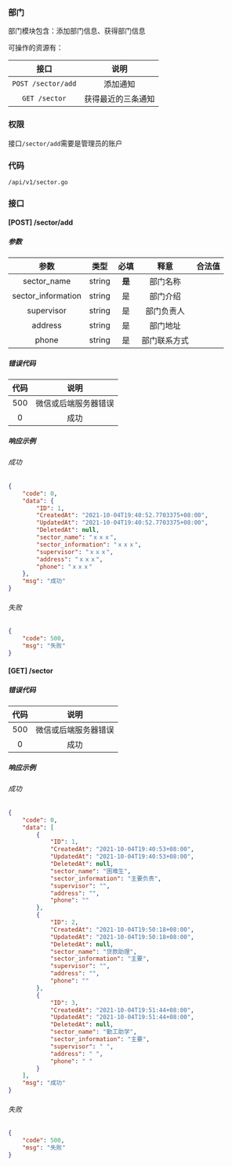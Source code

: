 ### 部门

部门模块包含：添加部门信息、获得部门信息

可操作的资源有：

|        接口        |        说明        |
| :----------------: | :----------------: |
| `POST /sector/add` |      添加通知      |
|   `GET /sector`    | 获得最近的三条通知 |

### 权限

接口`/sector/add`需要是管理员的账户

### 代码

``/api/v1/sector.go``

### 接口

#### [POST] /sector/add

##### 参数

|        参数        |  类型  |  必填  |     释意     | 合法值 |
| :----------------: | :----: | :----: | :----------: | :----: |
|    sector_name     | string | **是** |   部门名称   |        |
| sector_information | string |   是   |   部门介绍   |        |
|     supervisor     | string |   是   |  部门负责人  |        |
|      address       | string |   是   |   部门地址   |        |
|       phone        | string |   是   | 部门联系方式 |        |

##### 错误代码

| 代码 |         说明         |
| :--: | :------------------: |
| 500  | 微信或后端服务器错误 |
|  0   |         成功         |

##### 响应示例

###### 成功

```json
{
    "code": 0,
    "data": {
        "ID": 1,
        "CreatedAt": "2021-10-04T19:40:52.7703375+08:00",
        "UpdatedAt": "2021-10-04T19:40:52.7703375+08:00",
        "DeletedAt": null,
        "sector_name": "ｘｘｘ",
        "sector_information": "ｘｘｘ",
        "supervisor": "ｘｘｘ",
        "address": "ｘｘｘ",
        "phone": "ｘｘｘ"
    },
    "msg": "成功"
}
```

###### 失败

```json
{
    "code": 500,
    "msg": "失败"
}
```

#### [GET] /sector

##### 错误代码

| 代码 |         说明         |
| :--: | :------------------: |
| 500  | 微信或后端服务器错误 |
|  0   |         成功         |

##### 响应示例

###### 成功

```json
{
    "code": 0,
    "data": [
        {
            "ID": 1,
            "CreatedAt": "2021-10-04T19:40:53+08:00",
            "UpdatedAt": "2021-10-04T19:40:53+08:00",
            "DeletedAt": null,
            "sector_name": "困难生",
            "sector_information": "主要负责",
            "supervisor": "",
            "address": "",
            "phone": ""
        },
        {
            "ID": 2,
            "CreatedAt": "2021-10-04T19:50:18+08:00",
            "UpdatedAt": "2021-10-04T19:50:18+08:00",
            "DeletedAt": null,
            "sector_name": "贷款助理",
            "sector_information": "主要",
            "supervisor": "",
            "address": "",
            "phone": ""
        },
        {
            "ID": 3,
            "CreatedAt": "2021-10-04T19:51:44+08:00",
            "UpdatedAt": "2021-10-04T19:51:44+08:00",
            "DeletedAt": null,
            "sector_name": "勤工助学",
            "sector_information": "主要",
            "supervisor": " ",
            "address": " ",
            "phone": " "
        }
    ],
    "msg": "成功"
}
```

###### 失败

```json
{
    "code": 500,
    "msg": "失败"
}
```


